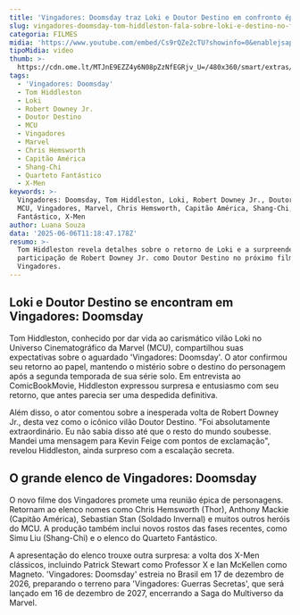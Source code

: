 ```yaml
---
title: 'Vingadores: Doomsday traz Loki e Doutor Destino em confronto épico'
slug: vingadores-doomsday-tom-hiddleston-fala-sobre-loki-e-destino-no-filme
categoria: FILMES
midia: 'https://www.youtube.com/embed/Cs9rQZe2cTU?showinfo=0&enablejsapi=1'
tipoMidia: video
thumb: >-
  https://cdn.ome.lt/MTJnE9EZZ4y6N08pZzNfEGRjv_U=/480x360/smart/extras/conteudos/Captura_de_tela_2025-06-06_071843.png
tags:
  - 'Vingadores: Doomsday'
  - Tom Hiddleston
  - Loki
  - Robert Downey Jr.
  - Doutor Destino
  - MCU
  - Vingadores
  - Marvel
  - Chris Hemsworth
  - Capitão América
  - Shang-Chi
  - Quarteto Fantástico
  - X-Men
keywords: >-
  Vingadores: Doomsday, Tom Hiddleston, Loki, Robert Downey Jr., Doutor Destino,
  MCU, Vingadores, Marvel, Chris Hemsworth, Capitão América, Shang-Chi, Quarteto
  Fantástico, X-Men
author: Luana Souza
data: '2025-06-06T11:18:47.178Z'
resumo: >-
  Tom Hiddleston revela detalhes sobre o retorno de Loki e a surpreendente
  participação de Robert Downey Jr. como Doutor Destino no próximo filme dos
  Vingadores.
---
```


## Loki e Doutor Destino se encontram em Vingadores: Doomsday

Tom Hiddleston, conhecido por dar vida ao carismático vilão Loki no Universo Cinematográfico da Marvel (MCU), compartilhou suas expectativas sobre o aguardado 'Vingadores: Doomsday'. O ator confirmou seu retorno ao papel, mantendo o mistério sobre o destino do personagem após a segunda temporada de sua série solo. Em entrevista ao ComicBookMovie, Hiddleston expressou surpresa e entusiasmo com seu retorno, que antes parecia ser uma despedida definitiva.

Além disso, o ator comentou sobre a inesperada volta de Robert Downey Jr., desta vez como o icônico vilão Doutor Destino. "Foi absolutamente extraordinário. Eu não sabia disso até que o resto do mundo soubesse. Mandei uma mensagem para Kevin Feige com pontos de exclamação", revelou Hiddleston, ainda surpreso com a escalação secreta.

## O grande elenco de Vingadores: Doomsday

O novo filme dos Vingadores promete uma reunião épica de personagens. Retornam ao elenco nomes como Chris Hemsworth (Thor), Anthony Mackie (Capitão América), Sebastian Stan (Soldado Invernal) e muitos outros heróis do MCU. A produção também inclui novos rostos das fases recentes, como Simu Liu (Shang-Chi) e o elenco do Quarteto Fantástico.

A apresentação do elenco trouxe outra surpresa: a volta dos X-Men clássicos, incluindo Patrick Stewart como Professor X e Ian McKellen como Magneto. 'Vingadores: Doomsday' estreia no Brasil em 17 de dezembro de 2026, preparando o terreno para 'Vingadores: Guerras Secretas', que será lançado em 16 de dezembro de 2027, encerrando a Saga do Multiverso da Marvel.
